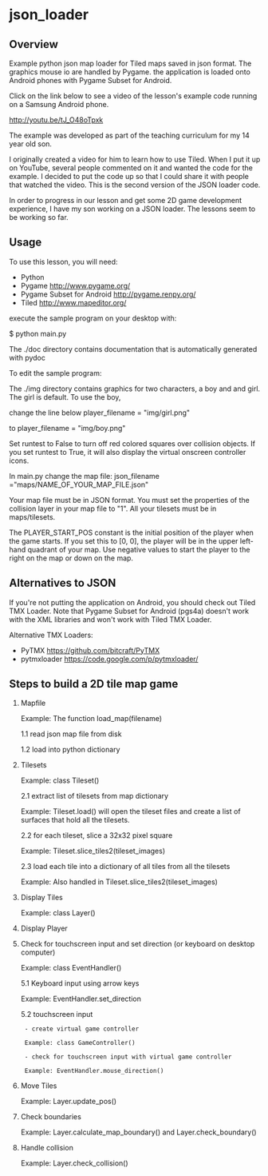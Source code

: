 json_loader
===========

Overview
--------
Example python json map loader for Tiled maps saved in json format.  The graphics mouse io are handled by Pygame.  the application is loaded onto Android phones with Pygame Subset for Android.

Click on the link below to see a video of the lesson's example code running on a Samsung Android phone.

http://youtu.be/tJ_O48oTpxk

The example was developed as part of the teaching curriculum for my 14 year old son.  

I originally created a video for him to learn how to use Tiled.  When I put it up on YouTube, several people commented on it and wanted the code for the example.  I decided to put the code up so that I could share it with people that watched the video.  This is the second version of the JSON loader code.  

In order to progress in our lesson and get some 2D game development experience, I have my son working on a JSON loader.  The lessons seem to be working so far.


Usage
-----

To use this lesson, you will need:

* Python
* Pygame http://www.pygame.org/
* Pygame Subset for Android http://pygame.renpy.org/
* Tiled http://www.mapeditor.org/



execute the sample program on your desktop with:

 $ python main.py

The ./doc directory contains documentation that is automatically generated with pydoc

To edit the sample program:

The ./img directory contains graphics for two characters, a boy and and girl.  The girl is default.  To use the boy,

change the line below 
  player_filename = "img/girl.png"

to
 player_filename = "img/boy.png"

Set runtest to False to turn off red colored squares over collision
objects.  If you set runtest to True, it will also display the
virtual onscreen controller icons.

In main.py change the map file:
  json_filename ="maps/NAME_OF_YOUR_MAP_FILE.json"

Your map file must be in JSON format.  You must set the properties
of the collision layer in your map file to "1".   All your tilesets must
be in maps/tilesets.

The PLAYER_START_POS constant is the initial position of the player
when the game starts.  If you set this to [0, 0], the player will be
in the upper left-hand quadrant of your map.  Use negative values to
start the player to the right on the map or down on the map.





Alternatives to JSON
--------------------
If you're not putting the application on Android, you should check out Tiled TMX Loader.  Note that Pygame Subset for Android (pgs4a) doesn't work with the XML libraries and won't work with Tiled TMX Loader.  

Alternative TMX Loaders:
  - PyTMX https://github.com/bitcraft/PyTMX
  - pytmxloader https://code.google.com/p/pytmxloader/


Steps to build a 2D tile map game
---------------------------------
1. Mapfile

    Example: The function load_map(filename)

    1.1 read json map file from disk

    1.2 load into python dictionary


2. Tilesets

    Example: class Tileset()

    2.1 extract list of tilesets from map dictionary

    Example: Tileset.load() will open the tileset files and create a list
of surfaces that hold all the tilesets.

    2.2 for each tileset, slice a 32x32 pixel square

    Example: Tileset.slice_tiles2(tileset_images)

    2.3 load each tile into a dictionary of all tiles from all the tilesets

    Example: Also handled in Tileset.slice_tiles2(tileset_images)

3. Display Tiles

    Example: class Layer()

4. Display Player

5. Check for touchscreen input and set direction (or keyboard on desktop computer)

    Example: class EventHandler()

    5.1 Keyboard input using arrow keys

      Example: EventHandler.set_direction

    5.2 touchscreen input

        - create virtual game controller

        Example: class GameController()

        - check for touchscreen input with virtual game controller

        Example: EventHandler.mouse_direction()

6. Move Tiles

    Example: Layer.update_pos()

7. Check boundaries

    Example: Layer.calculate_map_boundary() and Layer.check_boundary()

8. Handle collision

    Example: Layer.check_collision()